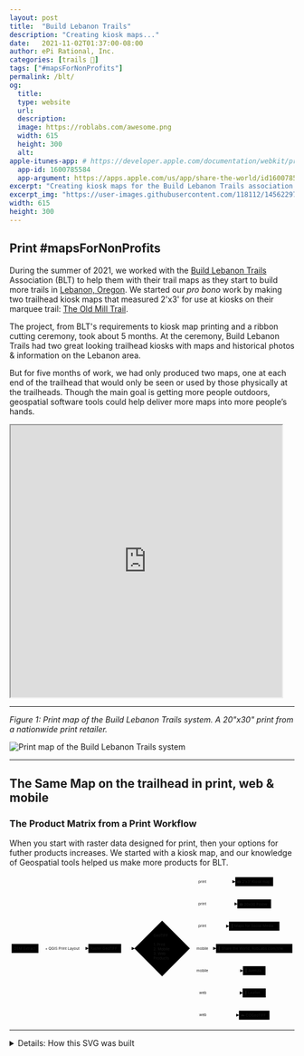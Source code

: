 ```yaml
---
layout: post
title:  "Build Lebanon Trails"
description: "Creating kiosk maps..."
date:   2021-11-02T01:37:00-08:00
author: ePi Rational, Inc.
categories: [trails 🥾]
tags: ["#mapsForNonProfits"]
permalink: /blt/
og:
  title: 
  type: website
  url:
  description:
  image: https://roblabs.com/awesome.png
  width: 615
  height: 300
  alt: 
apple-itunes-app: # https://developer.apple.com/documentation/webkit/promoting_apps_with_smart_app_banners
  app-id: 1600785584
  app-argument: https://apps.apple.com/us/app/share-the-world/id1600785584
excerpt: "Creating kiosk maps for the Build Lebanon Trails association."
excerpt_img: "https://user-images.githubusercontent.com/118112/145622972-6b3b4287-62df-4bcd-803c-559935bc81c5.jpeg"
width: 615
height: 300
---
```


## Print #mapsForNonProfits

During the summer of 2021, we worked with the [Build Lebanon Trails](https://BuildLebanonTrails.com) Association (BLT) to help them with their trail maps as they start to build more trails in [Lebanon, Oregon](https://roblabs.com/97355).  We started our *pro bono* work by making two trailhead kiosk maps that measured 2'x3' for use at kiosks on their marquee trail:  [The Old Mill Trail](https://buildlebanontrails.com/find-a-trail/).

The project, from BLT's requirements to kiosk map printing and a ribbon cutting ceremony, took about 5 months.  At the ceremony, Build Lebanon Trails had two great looking trailhead kiosks with maps and historical photos & information on the Lebanon area.

But for five months of work, we had only produced two maps, one at each end of the trailhead that would only be seen or used by those physically at the trailheads.  Though the main goal is getting more people outdoors, geospatial software tools could help deliver more maps into more people’s hands.


<iframe allowfullscreen="true" mozallowfullscreen="true" webkitallowfullscreen="true"
style="height: 480px; width: 480px;"
src="https://tiles.rdnt.io/preview?url=https%3A%2F%2Fs3.us-west-2.amazonaws.com%2Fcom.roblabs.yellow-dog%2Fblt%2FBuild-Lebanon-Trails-2x3-Gill.JPEG.tif&rgb=1%2C2%2C3&nodata=&resample=#15/44.5051/-122.9222">
  <p>Your browser does not support iframes.</p>
</iframe>

---

*Figure 1:  Print map of the Build Lebanon Trails system.  A 20"x30" print from a nationwide print retailer.*

<img loading="lazy" alt="Print map of the Build Lebanon Trails system" style="max-height: 500px; max-width: 500px;" src="https://user-images.githubusercontent.com/118112/145622966-42b81244-1920-4d8f-95fb-d13c081ca440.JPG">

---

## The Same Map on the trailhead in print, web & mobile

### The Product Matrix from a Print Workflow

When you start with raster data designed for print, then your options for futher products increases.  We started with a kiosk map, and our knowledge of Geospatial tools helped us make more products for BLT.

<svg viewBox="-8 -8 1077.671875 554" style="max-width: 1077.671875px;" aria-labelledby="chart-title-mermaid-svg chart-desc-mermaid-svg" role="img" xmlns="http://www.w3.org/2000/svg" width="100%" id="mermaid-svg"><title id="chart-title-mermaid-svg"></title><desc id="chart-desc-mermaid-svg"></desc><style>#mermaid-svg {font-family:"trebuchet ms",verdana,arial,sans-serif;font-size:16px;fill:#333;}#mermaid-svg .error-icon{fill:#552222;}#mermaid-svg .error-text{fill:#552222;stroke:#552222;}#mermaid-svg .edge-thickness-normal{stroke-width:2px;}#mermaid-svg .edge-thickness-thick{stroke-width:3.5px;}#mermaid-svg .edge-pattern-solid{stroke-dasharray:0;}#mermaid-svg .edge-pattern-dashed{stroke-dasharray:3;}#mermaid-svg .edge-pattern-dotted{stroke-dasharray:2;}#mermaid-svg .marker{fill:#333333;stroke:#333333;}#mermaid-svg .marker.cross{stroke:#333333;}#mermaid-svg svg{font-family:"trebuchet ms",verdana,arial,sans-serif;font-size:16px;}#mermaid-svg .label{font-family:"trebuchet ms",verdana,arial,sans-serif;color:#333;}#mermaid-svg .cluster-label text{fill:#333;}#mermaid-svg .cluster-label span{color:#333;}#mermaid-svg .label text,#mermaid-svg span{fill:#333;color:#333;}#mermaid-svg .node rect,#mermaid-svg .node circle,#mermaid-svg .node ellipse,#mermaid-svg .node polygon,#mermaid-svg .node path{fill:#ECECFF;stroke:#9370DB;stroke-width:1px;}#mermaid-svg .node .label{text-align:center;}#mermaid-svg .node.clickable{cursor:pointer;}#mermaid-svg .arrowheadPath{fill:#333333;}#mermaid-svg .edgePath .path{stroke:#333333;stroke-width:2.0px;}#mermaid-svg .flowchart-link{stroke:#333333;fill:none;}#mermaid-svg .edgeLabel{background-color:#e8e8e8;text-align:center;}#mermaid-svg .edgeLabel rect{opacity:0.5;background-color:#e8e8e8;fill:#e8e8e8;}#mermaid-svg .cluster rect{fill:#ffffde;stroke:#aaaa33;stroke-width:1px;}#mermaid-svg .cluster text{fill:#333;}#mermaid-svg .cluster span{color:#333;}#mermaid-svg div.mermaidTooltip{position:absolute;text-align:center;max-width:200px;padding:2px;font-family:"trebuchet ms",verdana,arial,sans-serif;font-size:12px;background:hsl(80, 100%, 96.2745098039%);border:1px solid #aaaa33;border-radius:2px;pointer-events:none;z-index:100;}#mermaid-svg :root{--mermaid-font-family:"trebuchet ms",verdana,arial,sans-serif;}</style><g><marker orient="auto" markerHeight="12" markerWidth="12" markerUnits="userSpaceOnUse" refY="5" refX="9" viewBox="0 0 10 10" class="marker flowchart" id="flowchart-pointEnd"><path style="stroke-width: 1; stroke-dasharray: 1, 0;" class="arrowMarkerPath" d="M 0 0 L 10 5 L 0 10 z"></path></marker><marker orient="auto" markerHeight="12" markerWidth="12" markerUnits="userSpaceOnUse" refY="5" refX="0" viewBox="0 0 10 10" class="marker flowchart" id="flowchart-pointStart"><path style="stroke-width: 1; stroke-dasharray: 1, 0;" class="arrowMarkerPath" d="M 0 5 L 10 10 L 10 0 z"></path></marker><marker orient="auto" markerHeight="11" markerWidth="11" markerUnits="userSpaceOnUse" refY="5" refX="11" viewBox="0 0 10 10" class="marker flowchart" id="flowchart-circleEnd"><circle style="stroke-width: 1; stroke-dasharray: 1, 0;" class="arrowMarkerPath" r="5" cy="5" cx="5"></circle></marker><marker orient="auto" markerHeight="11" markerWidth="11" markerUnits="userSpaceOnUse" refY="5" refX="-1" viewBox="0 0 10 10" class="marker flowchart" id="flowchart-circleStart"><circle style="stroke-width: 1; stroke-dasharray: 1, 0;" class="arrowMarkerPath" r="5" cy="5" cx="5"></circle></marker><marker orient="auto" markerHeight="11" markerWidth="11" markerUnits="userSpaceOnUse" refY="5.2" refX="12" viewBox="0 0 11 11" class="marker cross flowchart" id="flowchart-crossEnd"><path style="stroke-width: 2; stroke-dasharray: 1, 0;" class="arrowMarkerPath" d="M 1,1 l 9,9 M 10,1 l -9,9"></path></marker><marker orient="auto" markerHeight="11" markerWidth="11" markerUnits="userSpaceOnUse" refY="5.2" refX="-1" viewBox="0 0 11 11" class="marker cross flowchart" id="flowchart-crossStart"><path style="stroke-width: 2; stroke-dasharray: 1, 0;" class="arrowMarkerPath" d="M 1,1 l 9,9 M 10,1 l -9,9"></path></marker><g class="root"><g class="clusters"></g><g class="edgePaths"><path marker-end="url(#flowchart-pointEnd)" style="fill:none;" class="edge-thickness-normal edge-pattern-solid flowchart-link LS-A LE-B" id="L-A-B-0" d="M101.46875,269L117.19791666666667,269C132.92708333333334,269,164.38541666666666,269,195.84375,269C227.30208333333334,269,258.7604166666667,269,274.4895833333333,269L290.21875,269"></path><path marker-end="url(#flowchart-pointEnd)" style="fill:none;" class="edge-thickness-normal edge-pattern-solid flowchart-link LS-B LE-C" id="L-B-C-0" d="M414.203125,269L418.3697916666667,269C422.5364583333333,269,430.8697916666667,269,439.2864583333333,269.0833333333333C447.703125,269.1666666666667,456.203125,269.3333333333333,460.453125,269.4166666666667L464.703125,269.5"></path><path marker-end="url(#flowchart-pointEnd)" style="fill:none;" class="edge-thickness-normal edge-pattern-solid flowchart-link LS-C LE-D" id="L-C-D-0" d="M609.5585108428176,204.40226084281758L628.5578736190147,173.16855070234797C647.5572363952117,141.9348405618784,685.5559619476059,79.4674202809392,724.918605973803,48.23371014046959C764.28125,17,805.0078125,17,825.37109375,17L845.734375,17"></path><path marker-end="url(#flowchart-pointEnd)" style="fill:none;" class="edge-thickness-normal edge-pattern-solid flowchart-link LS-C LE-E" id="L-C-E-0" d="M619.9495807483521,214.79333074835208L637.2170985402935,195.82777562362674C654.4846163322347,176.8622204989014,689.0196519161174,138.9311102494507,727.9525342913921,119.96555512472536C766.8854166666666,101,810.2161458333334,101,831.8815104166666,101L853.546875,101"></path><path marker-end="url(#flowchart-pointEnd)" style="fill:none;" class="edge-thickness-normal edge-pattern-solid flowchart-link LS-C LE-F" id="L-C-F-0" d="M637.6639846617724,232.50773466177242L651.979101801477,224.58977888481036C666.2942189411816,216.67182310784827,694.9244532205907,200.83591155392415,725.6341016102955,192.9179557769621C756.34375,185,789.1328125,185,805.52734375,185L821.921875,185"></path><path marker-end="url(#flowchart-pointEnd)" style="fill:none;" class="edge-thickness-normal edge-pattern-solid flowchart-link LS-C LE-G" id="L-C-G-0" d="M674.65625,269.5L682.8059895833334,269.4166666666667C690.9557291666666,269.3333333333333,707.2552083333334,269.1666666666667,723.6380208333334,269.0833333333333C740.0208333333334,269,756.4869791666666,269,764.7200520833334,269L772.953125,269"></path><path marker-end="url(#flowchart-pointEnd)" style="fill:none;" class="edge-thickness-normal edge-pattern-solid flowchart-link LS-C LE-H" id="L-C-H-0" d="M637.6639846617724,306.4922653382276L651.979101801477,314.24355444852296C666.2942189411816,321.9948435588184,694.9244532205907,337.4974217794092,734.4010286936287,345.24871088970457C773.8776041666666,353,824.2005208333334,353,849.3619791666666,353L874.5234375,353"></path><path marker-end="url(#flowchart-pointEnd)" style="fill:none;" class="edge-thickness-normal edge-pattern-solid flowchart-link LS-C LE-I" id="L-C-I-0" d="M619.9495807483521,324.20666925164795L637.2170985402935,343.00555770970664C654.4846163322347,361.8044461677653,689.0196519161174,399.4022230838827,731.2845655413921,418.2011115419413C773.5494791666666,437,823.5442708333334,437,848.5416666666666,437L873.5390625,437"></path><path marker-end="url(#flowchart-pointEnd)" style="fill:none;" class="edge-thickness-normal edge-pattern-solid flowchart-link LS-C LE-J" id="L-C-J-0" d="M609.5585108428176,334.5977391571824L628.5578736190147,365.66478263098526C647.5572363952117,396.73182610478824,685.5559619476059,458.8659130523941,727.2128768071362,489.9329565261971C768.8697916666666,521,814.1848958333334,521,836.8424479166666,521L859.5,521"></path></g><g class="edgeLabels"><g transform="translate(195.84375, 269)" class="edgeLabel"><g transform="translate(-69.375, -9.5)" class="label"><foreignObject height="19" width="138.75"><div style="display: inline-block; white-space: nowrap;" xmlns="http://www.w3.org/1999/xhtml"><span class="edgeLabel">+ QGIS Print Layout</span></div></foreignObject></g></g><g class="edgeLabel"><g transform="translate(0, 0)" class="label"><foreignObject height="0" width="0"><div style="display: inline-block; white-space: nowrap;" xmlns="http://www.w3.org/1999/xhtml"><span class="edgeLabel"></span></div></foreignObject></g></g><g transform="translate(723.5546875, 17)" class="edgeLabel"><g transform="translate(-17.390625, -9.5)" class="label"><foreignObject height="19" width="34.78125"><div style="display: inline-block; white-space: nowrap;" xmlns="http://www.w3.org/1999/xhtml"><span class="edgeLabel">print</span></div></foreignObject></g></g><g transform="translate(723.5546875, 101)" class="edgeLabel"><g transform="translate(-17.390625, -9.5)" class="label"><foreignObject height="19" width="34.78125"><div style="display: inline-block; white-space: nowrap;" xmlns="http://www.w3.org/1999/xhtml"><span class="edgeLabel">print</span></div></foreignObject></g></g><g transform="translate(723.5546875, 185)" class="edgeLabel"><g transform="translate(-17.390625, -9.5)" class="label"><foreignObject height="19" width="34.78125"><div style="display: inline-block; white-space: nowrap;" xmlns="http://www.w3.org/1999/xhtml"><span class="edgeLabel">print</span></div></foreignObject></g></g><g transform="translate(723.5546875, 269)" class="edgeLabel"><g transform="translate(-24.3984375, -9.5)" class="label"><foreignObject height="19" width="48.796875"><div style="display: inline-block; white-space: nowrap;" xmlns="http://www.w3.org/1999/xhtml"><span class="edgeLabel">mobile</span></div></foreignObject></g></g><g transform="translate(723.5546875, 353)" class="edgeLabel"><g transform="translate(-24.3984375, -9.5)" class="label"><foreignObject height="19" width="48.796875"><div style="display: inline-block; white-space: nowrap;" xmlns="http://www.w3.org/1999/xhtml"><span class="edgeLabel">mobile</span></div></foreignObject></g></g><g transform="translate(723.5546875, 437)" class="edgeLabel"><g transform="translate(-14.7734375, -9.5)" class="label"><foreignObject height="19" width="29.546875"><div style="display: inline-block; white-space: nowrap;" xmlns="http://www.w3.org/1999/xhtml"><span class="edgeLabel">web</span></div></foreignObject></g></g><g transform="translate(723.5546875, 521)" class="edgeLabel"><g transform="translate(-14.7734375, -9.5)" class="label"><foreignObject height="19" width="29.546875"><div style="display: inline-block; white-space: nowrap;" xmlns="http://www.w3.org/1999/xhtml"><span class="edgeLabel">web</span></div></foreignObject></g></g></g><g class="nodes"><g transform="translate(50.734375, 269)" id="flowchart-A-36" class="node default default"><rect height="34" width="101.46875" y="-17" x="-50.734375" ry="0" rx="0" style="" class="basic label-container"></rect><g transform="translate(-43.234375, -9.5)" style="" class="label"><foreignObject height="19" width="86.46875"><div style="display: inline-block; white-space: nowrap;" xmlns="http://www.w3.org/1999/xhtml"><span class="nodeLabel">OSM Extract</span></div></foreignObject></g></g><g transform="translate(352.2109375, 269)" id="flowchart-B-37" class="node default default"><rect height="34" width="123.984375" y="-17" x="-61.9921875" ry="0" rx="0" style="" class="basic label-container"></rect><g transform="translate(-54.4921875, -9.5)" style="" class="label"><foreignObject height="19" width="108.984375"><div style="display: inline-block; white-space: nowrap;" xmlns="http://www.w3.org/1999/xhtml"><span class="nodeLabel">Raster GeoTIFF</span></div></foreignObject></g></g><g transform="translate(569.1796875, 269)" id="flowchart-C-39" class="node default default"><polygon style="" transform="translate(-104.9765625,104.9765625)" class="label-container" points="104.9765625,0 209.953125,-104.9765625 104.9765625,-209.953125 0,-104.9765625"></polygon><g transform="translate(-32.9765625, -57)" style="" class="label"><foreignObject height="114" width="65.953125"><div style="display: inline-block; white-space: nowrap;" xmlns="http://www.w3.org/1999/xhtml"><span class="nodeLabel">GeoTIFF<br/><br/>1. Print<br/>2. Mobile<br/>3. Web<br/>Products</span></div></foreignObject></g></g><g transform="translate(917.3125, 17)" id="flowchart-D-41" class="node default default"><rect height="34" width="143.15625" y="-17" x="-71.578125" ry="0" rx="0" style="" class="basic label-container"></rect><g transform="translate(-64.078125, -9.5)" style="" class="label"><foreignObject height="19" width="128.15625"><div style="display: inline-block; white-space: nowrap;" xmlns="http://www.w3.org/1999/xhtml"><span class="nodeLabel">🖨️ 2'x3' Kiosk map</span></div></foreignObject></g></g><g transform="translate(917.3125, 101)" id="flowchart-E-43" class="node default default"><rect height="34" width="127.53125" y="-17" x="-63.765625" ry="0" rx="0" style="" class="basic label-container"></rect><g transform="translate(-56.265625, -9.5)" style="" class="label"><foreignObject height="19" width="112.53125"><div style="display: inline-block; white-space: nowrap;" xmlns="http://www.w3.org/1999/xhtml"><span class="nodeLabel">🖨️ 20x30 Poster</span></div></foreignObject></g></g><g transform="translate(917.3125, 185)" id="flowchart-F-45" class="node default default"><rect height="34" width="190.78125" y="-17" x="-95.390625" ry="0" rx="0" style="" class="basic label-container"></rect><g transform="translate(-87.890625, -9.5)" style="" class="label"><foreignObject height="19" width="175.78125"><div style="display: inline-block; white-space: nowrap;" xmlns="http://www.w3.org/1999/xhtml"><span class="nodeLabel">🤳 Maps for Social Media</span></div></foreignObject></g></g><g transform="translate(917.3125, 269)" id="flowchart-G-47" class="node default default"><rect height="34" width="288.71875" y="-17" x="-144.359375" ry="0" rx="0" style="" class="basic label-container"></rect><g transform="translate(-136.859375, -9.5)" style="" class="label"><foreignObject height="19" width="273.71875"><div style="display: inline-block; white-space: nowrap;" xmlns="http://www.w3.org/1999/xhtml"><span class="nodeLabel">📱 Share the World, RobLabs.com/stw</span></div></foreignObject></g></g><g transform="translate(917.3125, 353)" id="flowchart-H-49" class="node default default"><rect height="34" width="85.578125" y="-17" x="-42.7890625" ry="0" rx="0" style="" class="basic label-container"></rect><g transform="translate(-35.2890625, -9.5)" style="" class="label"><foreignObject height="19" width="70.578125"><div style="display: inline-block; white-space: nowrap;" xmlns="http://www.w3.org/1999/xhtml"><span class="nodeLabel">📱 Avenza</span></div></foreignObject></g></g><g transform="translate(917.3125, 437)" id="flowchart-I-51" class="node default default"><rect height="34" width="87.546875" y="-17" x="-43.7734375" ry="0" rx="0" style="" class="basic label-container"></rect><g transform="translate(-36.2734375, -9.5)" style="" class="label"><foreignObject height="19" width="72.546875"><div style="display: inline-block; white-space: nowrap;" xmlns="http://www.w3.org/1999/xhtml"><span class="nodeLabel">🍁 Leaflet</span></div></foreignObject></g></g><g transform="translate(917.3125, 521)" id="flowchart-J-53" class="node default default"><rect height="34" width="115.625" y="-17" x="-57.8125" ry="0" rx="0" style="" class="basic label-container"></rect><g transform="translate(-50.3125, -9.5)" style="" class="label"><foreignObject height="19" width="100.625"><div style="display: inline-block; white-space: nowrap;" xmlns="http://www.w3.org/1999/xhtml"><span class="nodeLabel">☁️ COGeoTIFF</span></div></foreignObject></g></g></g></g></g><style>@import url("https://cdnjs.cloudflare.com/ajax/libs/font-awesome/5.15.2/css/all.min.css");</style></svg>

--- 

<details markdown=1><summary>Details: How this SVG was built</summary>
<li>Built using [Mermaid](https://github.com/mermaid-js/mermaid)
<pre>

* https://github.com/mermaid-js/mermaid#about
* https://mermaid.live/edit#pako:eNplkm9v2jAQxr_KyW_6ohDyPyEvJrUUGBuoDCpVGkGVEztgLbEjxylQ4LvPphvVund3z_3u8dnnI8oFoShBRSl2-RZLBdNFylN-t3pczmC4VxLnag3d7pfTLfwYT5Ywl4xrCh9Eq05wv1rgRlEJYyqeJqPROuX3hobB8Y-SaruUO9Z7ow5dC2YiYyXVsWfBM810MJeCtLlqzikfXE6rDX2Ch9XLC3g3--AGvjPR_IIK1-tPzNAwrr33bJgLM8xnYGSAGa4bKISEpcgZLmFGCcNXsrpMdIKxQZf6ISioLYVnIUvSgYXIpjhrrFxUvUbt_uv6arruXil_-3Dc0ewEE1OYUlyUVP1b-WYqg8e_z4Y6qKKywozoZRxTDpAiPUBFU5TokNACt6VKUcrPGsWtEssDz1GiZEs7qK0JVvSB4Y3EFUoKXDZXdUiYEvIqlgITqtMjUofabH7DGqUtc8ELtjF6K0stb5Wqm6TXM2Vrw9S2zd6vz4j5JtvXftgL3TDGrkfDyMOB55E8c_px4fpOQSLbcTE6nzuoxvynEB9T6dycskdJN_L7lm3bTuw5duCHcdxBBy27gW_5kef0bc-OQidytcvbxcK1bCd0HTcO4ih2vCD2z78Bh1rjNg
```mermaid
flowchart LR

A[OSM Extract] -->|+ QGIS Print Layout| B[Raster GeoTIFF]
B --> C{GeoTIFF\n\n1. Print\n2. Mobile\n3. Web\nProducts}
C -->|print| D[__ 3'x5' Kiosk map]
C -->|print| E[__ 20x30 Poster]
C -->|print| F[__ Maps for Social Media]
C -->|mobile| G[__ Share the World, RobLabs.com/stw]
C -->|mobile| H[__ Avenza]
C -->|web| I[__ Leaflet]
C -->|web| J[__ COGeoTIFF]
</pre>
</details>

---

# What We built for BLT

## 🖨️ 2021 Goal: *Maps for Trailheads*

* A **2'x3' print map** using OpenStreetMap data + BLT Trail data + Satellite Imagery, built with the [QGIS Print Layout](https://docs.qgis.org/3.22/en/docs/training_manual/forestry/forest_maps.html#basic-fa-preparing-the-print-layout) engine.
  * A **20"x30" print map** for use at events, or as fundraising gifts for sponsors.
  * Cartograpic Symbology was follows the National Park Service [Symbol Library](https://www.nps.gov/maps/tools/symbol-library/index.html) standard for a common *look & feel*.

## 🤳 2021 Goal: `#mapsForSocialMedia`

*  Making use of the [QGIS Atlas Tool](https://docs.qgis.org/3.22/en/docs/training_manual/forestry/forest_maps.html) to generate square images for marketing and sharing on Social Media.  
  
## 🍁 2021 Goal: *Maps for Web*

*  A Leaflet based map delivered to BLT for marketing their trails on their [web site](https://buildlebanontrails.com/BuildLebanonTrails.com-online-map/leaflet-2021.html).  Leaflet allows for links that allow you set the zoom and location directly in the link.  See:
  * [Riverview Park](https://buildlebanontrails.com/BuildLebanonTrails.com-online-map/leaflet-2021.html#16/44.5241/-122.8881)
  * [Gills Landing](https://buildlebanontrails.com/BuildLebanonTrails.com-online-map/leaflet-2021.html#16/44.5371/-122.8884)

## ☁️ 2021 Goal: *Efficient Map for Web*
* A [Cloud Optimized GeoTIFF](https://www.cogeo.org) consumes print ready GeoTIFF files that can be proofed by BLT on a web page.  Instead of distributing a 250 MB file to be downloaded and displayed, we used COG to efficiently consume the GeoTIFF file and stream the portions of the map that BLT needed to review.

## 📱 2022 Goal: *Offline Maps for Mobile*

* See the iPhone app specifically built for iMessage at [RobLabs.com/stw](https://RobLabs.com/stw).


---

### Print Details for *Build Lebanon Trails*

* This is a 2'x3' map that is print ready with dimensions of 7200 × 10800 pixels at 300 pixels per inch.
  * November 2021 - final version [`v2021-11-02`](https://github.com/roblabs/maps-for-non-profits/releases/tag/v2021-11-02)
  * For a web version of this 2'x3' map, see this  [Leaflet map](https://buildlebanontrails.com/BuildLebanonTrails.com-online-map/leaflet-2021.html).  This can be integrated into the Build Lebanon Trails website by downloading this  [97 MB Zip file](https://github.com/roblabs/maps-for-non-profits/releases/download/v2021-11-02/BuildLebanonTrails.com-online-map.zip).
  * This [13 MB JPEG](https://github.com/roblabs/maps-for-non-profits/releases/download/v2021-11-02/Build-Lebanon-Trails-2x3.jpg) version of the map should only be downloaded if you are interested in printing your own copy of the map.  The image size is 7200 × 10800 for printing at 300 pixels per inch.
  * This [53 MB Zipfile](https://github.com/roblabs/maps-for-non-profits/releases/download/v2021-11-02/Build-Lebanon-Trails-8x10.zip) contains five maps scaled at 8"x10" for use for printing on letter size pages.

---

## Maps for Mobile

### Share the World

*"Share the World" with your iMessage contacts by sharing the trails, points of interest, and places that you have explored."*

See the iPhone app specifically built for iMessage at [RobLabs.com/stw](https://RobLabs.com/stw).  This app was built on Apple MapKit which allows for layering raster tiles on top of an Apple Maps baselayer.

This allowed us to make use of Apple Maps and 3D maps for National Parks such as Joshua Tree & Yosemite.

*If the Video doesn't load, [click this link](https://github.com/roblabs/maps-for-non-profits/releases/download/v2021-11-02/STW-social.720p.mov#t=4).*


#### Video:  *Build Lebanon Trails with Share the World for iPhone*

<figure>
<video controls muted playsinline preload="metadata"
    width="800"
    poster="https://user-images.githubusercontent.com/118112/145622972-6b3b4287-62df-4bcd-803c-559935bc81c5.jpeg"
  >
    <source 
        src="https://github.com/roblabs/maps-for-non-profits/releases/download/v2021-11-02/STW-social.720p.mov#t=4"
        type="video/quicktime"
    >
</video>
<figcaption></figcaption>
</figure>

### Avenza *Offramps* with a GeoTIFF

We built a version of the Build Lebanon Trails map to work as a *Offline Maps for Mobile*.  And it is designed to work with Avenza Maps, a free download availabe for iOS & Android.

**Note:** From the [Avenza Support site](https://support.avenzamaps.com/hc/en-us/articles/360035432331-Importing-maps-from-custom-locations) on how many maps you can download.

> "*You are able to import an unlimited number of your own maps, however, only 3 maps will be able to use the tools contained within Avenza Maps such as location, placemark creation, & tracking.*"

#### iOS

Install from [Apple App Store](https://apps.apple.com/us/app/avenza-maps/id388424049) and & open Avenza Maps.  Use [iOS docs from Avenza](https://support.avenzamaps.com/hc/en-us/articles/360035432331-Importing-maps-from-custom-locations) if you need additional assistance.
1. Tap this this link when Avenza Maps is installed: [Build-Lebanon-Trails-2x3](avenzamaps://github.com/roblabs/maps-for-non-profits/releases/download/v2021-11-02/Build-Lebanon-Trails-2x3.tif)

---

<!--#### Android
Install from [Google Play](https://play.google.com/store/apps/details?id=com.Avenza) & open Avenza Maps.  Use [Android docs from Avenza](https://support.avenzamaps.com/hc/en-us/articles/360034714392-Importing-maps-from-custom-locations) if you need additional assistance.
1. Tap this this link when Avenza Maps is installed: [Build-Lebanon-Trails-2x3](avenzamaps://github.com/roblabs/maps-for-non-profits/releases/download/v2021-11-02/Build-Lebanon-Trails-2x3.tif) -->

### Maps for Social Media

We have created 1024 × 1024 pixel images that are perfect for sharing trailheads on social media.

[<img src="https://github.com/roblabs/maps-for-non-profits/releases/download/v2021-11-02/BuildLebanonTrails-Maps-for-Social-Media-3.jpg" width="128px" loading="lazy"/>](https://github.com/roblabs/maps-for-non-profits/releases/download/v2021-11-02/BuildLebanonTrails-Maps-for-Social-Media-3.jpg){:target="_blank"}
[<img src="https://github.com/roblabs/maps-for-non-profits/releases/download/v2021-11-02/BuildLebanonTrails-Maps-for-Social-Media-4.jpg" width="128px" loading="lazy"/>](https://github.com/roblabs/maps-for-non-profits/releases/download/v2021-11-02/BuildLebanonTrails-Maps-for-Social-Media-4.jpg){:target="_blank"}
[<img src="https://github.com/roblabs/maps-for-non-profits/releases/download/v2021-11-02/BuildLebanonTrails-Maps-for-Social-Media-7.jpg" width="128px" loading="lazy"/>](https://github.com/roblabs/maps-for-non-profits/releases/download/v2021-11-02/BuildLebanonTrails-Maps-for-Social-Media-7.jpg){:target="_blank"}
[<img src="https://github.com/roblabs/maps-for-non-profits/releases/download/v2021-11-02/BuildLebanonTrails-Maps-for-Social-Media-11.jpg" width="128px" loading="lazy"/>](https://github.com/roblabs/maps-for-non-profits/releases/download/v2021-11-02/BuildLebanonTrails-Maps-for-Social-Media-11.jpg){:target="_blank"}
[<img src="https://github.com/roblabs/maps-for-non-profits/releases/download/v2021-11-02/BuildLebanonTrails-Maps-for-Social-Media-13.jpg" width="128px" loading="lazy"/>](https://github.com/roblabs/maps-for-non-profits/releases/download/v2021-11-02/BuildLebanonTrails-Maps-for-Social-Media-13.jpg){:target="_blank"}
[<img src="https://github.com/roblabs/maps-for-non-profits/releases/download/v2021-11-02/BuildLebanonTrails-Maps-for-Social-Media-15.jpg" width="128px" loading="lazy"/>](https://github.com/roblabs/maps-for-non-profits/releases/download/v2021-11-02/BuildLebanonTrails-Maps-for-Social-Media-15.jpg){:target="_blank"}
[<img src="https://github.com/roblabs/maps-for-non-profits/releases/download/v2021-11-02/BuildLebanonTrails-Maps-for-Social-Media-18.jpg" width="128px" loading="lazy"/>](https://github.com/roblabs/maps-for-non-profits/releases/download/v2021-11-02/BuildLebanonTrails-Maps-for-Social-Media-18.jpg){:target="_blank"}

---

### COG

<!-- * 251 MB TIFF for printing, [Build-Lebanon-Trails-2x3-Gill.tif](https://s3.us-west-2.amazonaws.com/com.roblabs.yellow-dog/blt/Build-Lebanon-Trails-2x3-Gill.tif) -->
* [Online version](https://tiles.rdnt.io/preview?url=https%3A%2F%2Fs3.us-west-2.amazonaws.com%2Fcom.roblabs.yellow-dog%2Fblt%2FBuild-Lebanon-Trails-2x3-Gill.JPEG.tif&rgb=1%2C2%2C3&nodata=&resample=cubic#14/44.5306/-122.8868) in a full window.
* This is a 250 MB TIFF, which is not ideal for sharing.  [Cloud Optimized GeoTIFF](https://www.cogeo.org) allows for efficient distributions of tiles.
* You'll never have to say again, "*did you receive my 250 MB image attachment?!?"

<details markdown=1><summary>Details: How a COG URL is built</summary>
<li>https://tiles.rdnt.io/preview?url=https%3A%2F%2Fs3.us-west-2.amazonaws.com%2Fcom.roblabs.yellow-dog%2Fblt%2FBuild-Lebanon-Trails-2x3-Gill.JPEG.tif&rgb=1%2C2%2C3&nodata=&resample=#14/44.5393/-122.9059
<li>This demo built on Lambda serverless at AWS
<li>URL encoded path to a GeoTIFF:  https://s3.us-west-2.amazonaws.com/com.roblabs.yellow-dog/blt/Build-Lebanon-Trails-2x3-Gill.tif
<li>Resample=cubic
<li>Hash to a Zoom, Latitude, Longitude0
</details>


<iframe allowfullscreen="true" mozallowfullscreen="true" webkitallowfullscreen="true"
style="height: 512px; width: 512px;"
src="https://tiles.rdnt.io/preview?url=https%3A%2F%2Fs3.us-west-2.amazonaws.com%2Fcom.roblabs.yellow-dog%2Fblt%2FBuild-Lebanon-Trails-2x3-Gill.JPEG.tif&rgb=1%2C2%2C3&nodata=&resample=#14/44.5393/-122.9059">
  <p>Your browser does not support iframes.</p>
</iframe>

---

### QGIS Details

🗺️🇺🇸 You can easily import an OpenStreetMap extract, `map.osm`, directly into QGIS.  The map requirements were that we had to match previous versions of the map.

🗺️🇺🇸 In order to reduce or remove some of the extra OpenStreetMap data, QGIS allows for filtering.  Therefore, Streets in black were heavily filtered by ignoring or filtering by `name` or `osm_id`.

Example of filtering:

```sql
-- Identify by Name or OSM ID, the lines you wish to remove
"name" = 'Tangent Street;Corvallis-Lebanon Highway'
OR "name" = 'Hansard Avenue'
OR "name" = 'Reeves Parkway'
OR ("name" = 'Harrison Street'
 AND "osm_id" = '5503677')
OR "name" = 'North 5th Street'
OR ("name" = 'South 5th Street'
    AND "osm_id" = '539462662'
    OR "osm_id" = '876011733')

OR "osm_id" = '113666889'
OR "osm_id" = '5504321'
-- ...
```


### Demo of Building up the Map Layers

We have many layers, but before we consider printing, we need to do filtering in QGIS.

In this demo, you will see several states of how the map is produced.
* "Satellite only without any OpenStreetMap nor trails."
* "Unfiltered OpenStreetMap data."
* "Filtered OpenStreetMap data without trails."
* "What was shipped to the printer."

<iframe id="inlineFrameExample"
    title="WCNA BLT Demo"
    style="width: 1280px; height: 850px;"
    width="1280px"
    height="1024px"
    src="https://gist.githack.com/roblabs/8db4d36c013750cd44d50e085c529bd8/raw/572b9d95dd501e55f0724ddf4c276a1533728d00/wcna-blt.html">
</iframe>


### YAML + Liquid format

<details markdown=1><summary>Details: Static Map Image Gallery</summary>
<li>Built using YAML for data & LiquidJS for templating.
<li>JavaScript-free:  only uses HTML & CSS for cases where JavaScript could or is disabled.
</details>


```liquid
# {% raw %}
{% for item in items %}
  {%- if forloop.first == true -%} 
   {% comment %} snip code listing {% endcomment %} 
   {{ item.title }} — {{ item.caption | replace: "\n", "<br/>" }}
# {% endraw %}   
```

```yaml
items:
- url: https://github.com/roblabs/maps-for-non-profits/releases/download/v2021-11-02/blt-satellite.jpg
  title: 'Build Lebanon Trails'
  caption: 'Satellite only without any OpenStreetMap nor trails.'
- url: https://github.com/roblabs/maps-for-non-profits/releases/download/v2021-11-02/blt-OSM-no-filtering.jpg
  title: 'Build Lebanon Trails'
  caption: 'Unfiltered OpenStreetMap data.'
- url: https://github.com/roblabs/maps-for-non-profits/releases/download/v2021-11-02/blt-no-trails.jpg
  title: 'Build Lebanon Trails'
  caption: 'Filtered OpenStreetMap data without trails.'
- url: https://github.com/roblabs/maps-for-non-profits/releases/download/v2021-11-02/blt.jpg
  title: 'Build Lebanon Trails'
  caption: 'What was shipped to the printer.'
```